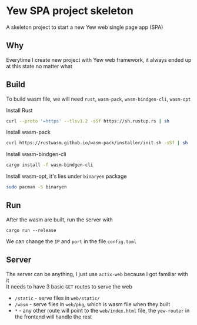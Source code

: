 # Yew SPA project skeleton
A skeleton project to start a new Yew web single page app (SPA)<br>

## Why
Everytime I create new project with Yew web framework, it always ended up at this state no matter what

## Build
To build wasm file, we will need `rust`, `wasm-pack`, `wasm-bindgen-cli`, `wasm-opt`

Install Rust
```sh
curl --proto '=https' --tlsv1.2 -sSf https://sh.rustup.rs | sh
```

Install wasm-pack
```sh
curl https://rustwasm.github.io/wasm-pack/installer/init.sh -sSf | sh
```

Install wasm-bindgen-cli
```sh
cargo install -f wasm-bindgen-cli
```

Install wasm-opt, it's lies under `binaryen` package
```sh
sudo pacman -S binaryen
```

## Run
After the wasm are built, run the server with
```
cargo run --release
```

We can change the `IP` and `port` in the file `config.toml`

## Server
The server can be anything, I just use `actix-web` because I got familiar with it<br>
It needs to have 3 basic `GET` routes to serve the web
- `/static` - serve files in `web/static/`
- `/wasm` - serve files in `web/pkg`, which is wasm file when they built
- `*` - any other route will point to the `web/index.html` file, the `yew-router` in the frontend will handle the rest